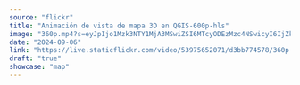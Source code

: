 ```yaml
---
source: "flickr"
title: "Animación de vista de mapa 3D en QGIS-600p-hls"
image: "360p.mp4?s=eyJpIjo1Mzk3NTY1MjA3MSwiZSI6MTcyODEzMzc4NSwicyI6IjZkM2RlZTA0MmJkNWNhN2YwYjEzOGQ0YTc3ZWExNTY0OGExNDY5YjAiLCJ2IjoxfQ.mp4"
date: "2024-09-06"
link: "https://live.staticflickr.com/video/53975652071/d3bb774578/360p.mp4?s=eyJpIjo1Mzk3NTY1MjA3MSwiZSI6MTcyODEzMzc4NSwicyI6IjZkM2RlZTA0MmJkNWNhN2YwYjEzOGQ0YTc3ZWExNTY0OGExNDY5YjAiLCJ2IjoxfQ"
draft: "true"
showcase: "map"
---
```

